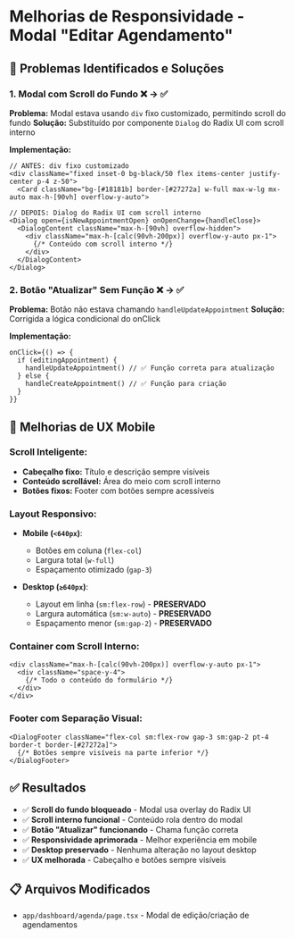 # Melhorias de Responsividade - Modal "Editar Agendamento"

## 📱 Problemas Identificados e Soluções

### 1. **Modal com Scroll do Fundo** ❌ → ✅
**Problema:** Modal estava usando `div` fixo customizado, permitindo scroll do fundo
**Solução:** Substituído por componente `Dialog` do Radix UI com scroll interno

**Implementação:**
```tsx
// ANTES: div fixo customizado
<div className="fixed inset-0 bg-black/50 flex items-center justify-center p-4 z-50">
  <Card className="bg-[#18181b] border-[#27272a] w-full max-w-lg mx-auto max-h-[90vh] overflow-y-auto">

// DEPOIS: Dialog do Radix UI com scroll interno
<Dialog open={isNewAppointmentOpen} onOpenChange={handleClose}>
  <DialogContent className="max-h-[90vh] overflow-hidden">
    <div className="max-h-[calc(90vh-200px)] overflow-y-auto px-1">
      {/* Conteúdo com scroll interno */}
    </div>
  </DialogContent>
</Dialog>
```

### 2. **Botão "Atualizar" Sem Função** ❌ → ✅
**Problema:** Botão não estava chamando `handleUpdateAppointment`
**Solução:** Corrigida a lógica condicional do onClick

**Implementação:**
```tsx
onClick={() => {
  if (editingAppointment) {
    handleUpdateAppointment() // ✅ Função correta para atualização
  } else {
    handleCreateAppointment() // ✅ Função para criação
  }
}}
```

## 🎯 Melhorias de UX Mobile

### **Scroll Inteligente:**
- **Cabeçalho fixo:** Título e descrição sempre visíveis
- **Conteúdo scrollável:** Área do meio com scroll interno
- **Botões fixos:** Footer com botões sempre acessíveis

### **Layout Responsivo:**
- **Mobile (`<640px`)**: 
  - Botões em coluna (`flex-col`)
  - Largura total (`w-full`)
  - Espaçamento otimizado (`gap-3`)

- **Desktop (`≥640px`)**:
  - Layout em linha (`sm:flex-row`) - **PRESERVADO**
  - Largura automática (`sm:w-auto`) - **PRESERVADO**
  - Espaçamento menor (`sm:gap-2`) - **PRESERVADO**

### **Container com Scroll Interno:**
```tsx
<div className="max-h-[calc(90vh-200px)] overflow-y-auto px-1">
  <div className="space-y-4">
    {/* Todo o conteúdo do formulário */}
  </div>
</div>
```

### **Footer com Separação Visual:**
```tsx
<DialogFooter className="flex-col sm:flex-row gap-3 sm:gap-2 pt-4 border-t border-[#27272a]">
  {/* Botões sempre visíveis na parte inferior */}
</DialogFooter>
```

## ✅ Resultados

- ✅ **Scroll do fundo bloqueado** - Modal usa overlay do Radix UI
- ✅ **Scroll interno funcional** - Conteúdo rola dentro do modal
- ✅ **Botão "Atualizar" funcionando** - Chama função correta
- ✅ **Responsividade aprimorada** - Melhor experiência em mobile
- ✅ **Desktop preservado** - Nenhuma alteração no layout desktop
- ✅ **UX melhorada** - Cabeçalho e botões sempre visíveis

## 📋 Arquivos Modificados
- `app/dashboard/agenda/page.tsx` - Modal de edição/criação de agendamentos
